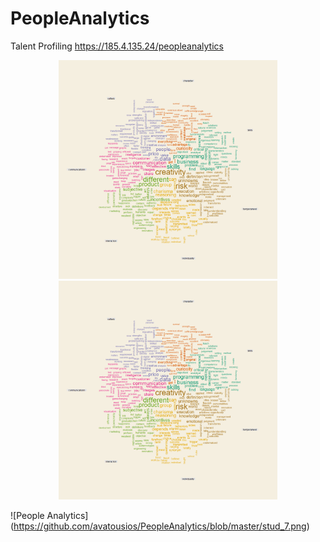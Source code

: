 # PeopleAnalytics
Talent Profiling  https://185.4.135.24/peopleanalytics


<p align="center">
  <img src="https://github.com/avatousios/PeopleAnalytics/blob/master/stud_7.png" width="350" title="hover text">
  <img src="https://github.com/avatousios/PeopleAnalytics/blob/master/stud_7.png" width="350" alt="accessibility text">
</p>

![People Analytics] (https://github.com/avatousios/PeopleAnalytics/blob/master/stud_7.png)
